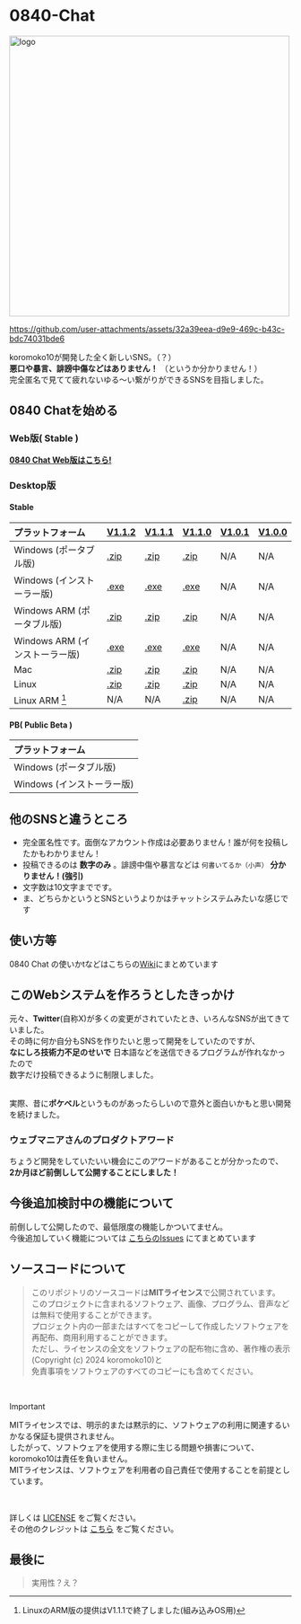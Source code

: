 # 0840-Chat
<img src="https://github.com/koromoko10/0840-Chat/blob/main/assets/logo/0840%20Chat%20logo-high.png?raw=true" title="logo" width="500"><br>

https://github.com/user-attachments/assets/32a39eea-d9e9-469c-b43c-bdc74031bde6 

koromoko10が開発した全く新しいSNS。（？）<br>
 **悪口や暴言、誹謗中傷などはありません！** （というか分かりません！）<br>
完全匿名で見てて疲れないゆる～い繋がりができるSNSを目指しました。<br>

## 0840 Chatを始める
### Web版( Stable )
**[0840 Chat Web版はこちら!](https://koromoko10.github.io/0840/)**
### Desktop版
#### Stable
| プラットフォーム | [V1.1.2](https://github.com/koromoko10/0840-Chat/releases/tag/V1.1.2) | [V1.1.1](https://github.com/koromoko10/0840-Chat/releases/tag/V1.1.1) | [V1.1.0](https://github.com/koromoko10/0840-Chat/blob/main/V1.1.0/README.md) | [V1.0.1](https://github.com/koromoko10/0840-Chat/blob/main/V1.0.1/README.md) | [V1.0.0](https://github.com/koromoko10/0840-Chat/tree/main/V1.0.0) |
|:---|:---|:---|:---|:---|:---|
| Windows (ポータブル版) | [.zip](https://github.com/koromoko10/0840-Chat/releases/download/V1.1.2/Win_0840.Chat.V1.1.2.zip) | [.zip](https://github.com/koromoko10/0840-Chat/releases/download/V1.1.1/Win_0840.Chat.V.1.1.1.zip) | [.zip](https://github.com/koromoko10/0840-Chat/releases/download/V1.1.0/Win_0840.Chat.V.1.1.0.zip) | N/A | N/A |
| Windows (インストーラー版) | [.exe](https://github.com/koromoko10/0840-Chat/releases/download/V1.1.2/Win_0840.Chat.V1.1.2.Setup.exe) | [.exe](https://github.com/koromoko10/0840-Chat/releases/download/V1.1.1/Win_0840.Chat.V.1.1.1.Setup.exe) | [.exe](https://github.com/koromoko10/0840-Chat/releases/download/V1.1.0/Win_0840.Chat.V.1.1.0.Setup.exe) | N/A | N/A |
| Windows ARM (ポータブル版) | [.zip](https://github.com/koromoko10/0840-Chat/releases/download/V1.1.2/Win-ARM_0840.Chat.V.1.1.2.zip) | [.zip](https://github.com/koromoko10/0840-Chat/releases/download/V1.1.1/Win-ARM_0840.Chat.V.1.1.1.zip) | [.zip](https://github.com/koromoko10/0840-Chat/releases/download/V1.1.0/Win-ARM_0840.Chat.V.1.1.0.zip) | N/A | N/A |
| Windows ARM (インストーラー版) | [.exe](https://github.com/koromoko10/0840-Chat/releases/download/V1.1.2/Win-ARM_0840.Chat.V.1.1.2.Setup.exe) | [.exe](https://github.com/koromoko10/0840-Chat/releases/download/V1.1.1/Win-ARM_0840.Chat.V.1.1.1.Setup.exe) | [.exe](https://github.com/koromoko10/0840-Chat/releases/download/V1.1.0/Win-ARM_0840.Chat.V.1.1.0.Setup.exe) | N/A | N/A |
| Mac | [.zip](https://github.com/koromoko10/0840-Chat/releases/download/V1.1.2/Mac_0840.Chat.V.1.1.2.zip) | [.zip](https://github.com/koromoko10/0840-Chat/releases/download/V1.1.1/Mac_0840.Chat.V.1.1.1.zip) | [.zip](https://github.com/koromoko10/0840-Chat/releases/download/V1.1.0/Mac_0840.Chat.V.1.1.0.zip) | N/A | N/A |
| Linux | [.zip](https://github.com/koromoko10/0840-Chat/releases/download/V1.1.2/Lin_0840.Chat.V1.1.2.zip) | [.zip](https://github.com/koromoko10/0840-Chat/releases/download/V1.1.1/Lin_0840.Chat.V.1.1.1.zip) | [.zip](https://github.com/koromoko10/0840-Chat/releases/download/V1.1.0/Lin_0840.Chat.V.1.1.0.zip) | N/A | N/A |
| Linux ARM [^1] | N/A | N/A | [.zip](https://github.com/koromoko10/0840-Chat/releases/download/V1.1.0/Lin-ARM_0840.Chat.V.1.1.0.zip) | N/A | N/A |

[^1]: LinuxのARM版の提供はV1.1.1で終了しました(組み込みOS用)

#### PB( Public Beta )
| プラットフォーム |
|:---|
| Windows (ポータブル版) |
| Windows (インストーラー版) |


## 他のSNSと違うところ
* 完全匿名性です。面倒なアカウント作成は必要ありません！誰が何を投稿したかもわかりません！
* 投稿できるのは **数字のみ** 。誹謗中傷や暴言などは `何書いてるか（小声）` **分かりません！(強引)**
* 文字数は10文字までです。
* ま、どちらかというとSNSというよりかはチャットシステムみたいな感じです

## 使い方等
0840 Chat の使いかtなどはこちらの[Wiki](https://github.com/koromoko10/0840-Chat/wiki)にまとめています

## このWebシステムを作ろうとしたきっかけ
元々、**Twitter**(自称X)が多くの変更がされていたとき、いろんなSNSが出てきていました。<br>
その時に何か自分もSNSを作りたいと思って開発をしていたのですが、<br>
**なにしろ技術力不足のせいで** 日本語などを送信できるプログラムが作れなかったので<br>
数字だけ投稿できるように制限しました。<br><br>

実際、昔に**ポケベル**というものがあったらしいので意外と面白いかもと思い開発を続けました。<br>

### ウェブマニアさんのプロダクトアワード
ちょうど開発をしていたいい機会にこのアワードがあることが分かったので、<br>
**2か月ほど前倒しして公開することにしました！**

## 今後追加検討中の機能について
前倒しして公開したので、最低限度の機能しかついてません。<br>
今後追加していく機能については [こちらのIssues](https://github.com/koromoko10/0840-Chat/issues/1) にてまとめています

## ソースコードについて

> このリポジトリのソースコードは**MITライセンス**で公開されています。<br>
> このプロジェクトに含まれるソフトウェア、画像、プログラム、音声などは無料で使用することができます。<br>
> プロジェクト内の一部またはすべてをコピーして作成したソフトウェアを再配布、商用利用することができます。<br>
> ただし、ライセンスの全文をソフトウェアの配布物に含め、著作権の表示(Copyright (c) 2024 koromoko10)と<br>
> 免責事項をソフトウェアのすべてのコピーにも含めてください。<br>

<br>

> [!IMPORTANT]
> MITライセンスでは、明示的または黙示的に、ソフトウェアの利用に関連するいかなる保証も提供されません。<br>
> したがって、ソフトウェアを使用する際に生じる問題や損害について、koromoko10は責任を負いません。<br>
> MITライセンスは、ソフトウェアを利用者の自己責任で使用することを前提としています。<br>

<br>

詳しくは [LICENSE](https://github.com/koromoko10/0840-Chat/blob/main/LICENSE) をご覧ください。<br>
その他のクレジットは [こちら](https://koromoko10.com/0840/credit.html) をご覧ください。<br>


## 最後に 

> 実用性？え？
